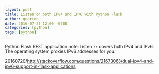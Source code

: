 ```yaml
---
layout: post
title: Listen on both IPv4 and IPv6 with Python Flask
author: quorten
date: 2016-07-20 12:00 -0500
categories: [python]
tags: [python]
---
```


Python Flask REST application note.  Listen `::` covers both IPv4 and
IPv6.  The operating system proxies IPv6 addresses for you.

20160720/http://stackoverflow.com/questions/21673068/dual-ipv4-and-ipv6-support-in-flask-applications
